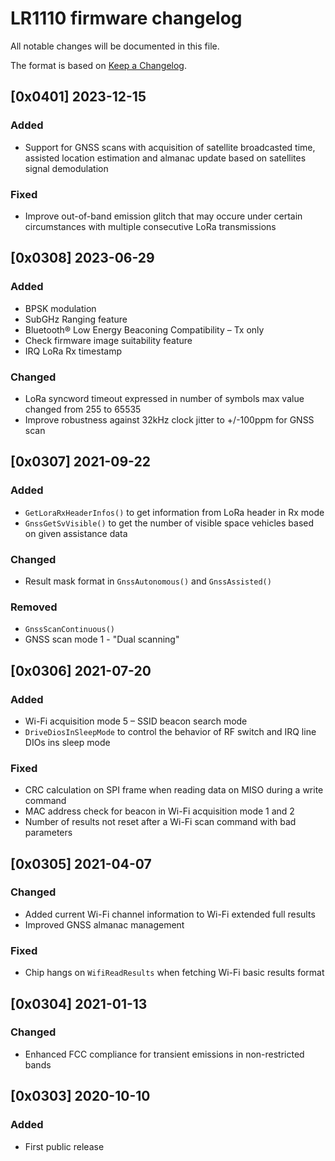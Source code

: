 # LR1110 firmware changelog

All notable changes will be documented in this file.

The format is based on [Keep a Changelog](https://keepachangelog.com/en/1.0.0/).

## [0x0401] 2023-12-15

### Added

- Support for GNSS scans with acquisition of satellite broadcasted time, assisted location estimation and almanac update based on satellites signal demodulation

### Fixed

- Improve out-of-band emission glitch that may occure under certain circumstances with multiple consecutive LoRa transmissions

## [0x0308] 2023-06-29

### Added

- BPSK modulation
- SubGHz Ranging feature
- Bluetooth® Low Energy Beaconing Compatibility – Tx only
- Check firmware image suitability feature
- IRQ LoRa Rx timestamp

### Changed

- LoRa syncword timeout expressed in number of symbols max value changed from 255 to 65535
- Improve robustness against 32kHz clock jitter to +/-100ppm for GNSS scan

## [0x0307] 2021-09-22

### Added

- `GetLoraRxHeaderInfos()` to get information from LoRa header in Rx mode
- `GnssGetSvVisible()` to get the number of visible space vehicles based on given assistance data

### Changed

- Result mask format in `GnssAutonomous()` and `GnssAssisted()`

### Removed

- `GnssScanContinuous()`
- GNSS scan mode 1 - "Dual scanning"

## [0x0306] 2021-07-20

### Added

- Wi-Fi acquisition mode 5 – SSID beacon search mode
- `DriveDiosInSleepMode` to control the behavior of RF switch and IRQ line DIOs ins sleep mode

### Fixed

- CRC calculation on SPI frame when reading data on MISO during a write command
- MAC address check for beacon in Wi-Fi acquisition mode 1 and 2
- Number of results not reset after a Wi-Fi scan command with bad parameters

## [0x0305] 2021-04-07

### Changed

- Added current Wi-Fi channel information to Wi-Fi extended full results
- Improved GNSS almanac management

### Fixed

- Chip hangs on `WifiReadResults` when fetching Wi-Fi basic results format

## [0x0304] 2021-01-13

### Changed

- Enhanced FCC compliance for transient emissions in non-restricted bands

## [0x0303] 2020-10-10

### Added

- First public release
